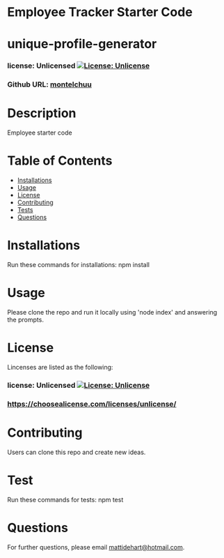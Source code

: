 # Employee Tracker Starter Code

 # unique-profile-generator
 ### license: Unlicensed [![License: Unlicense](https://img.shields.io/badge/license-Unlicense-blue.svg)](http://unlicense.org/)

 ### Github URL: [montelchuu](https://github.com/montelchuu/)

 # Description
 Employee starter code

  # Table of Contents
  * [Installations](#installations)
  * [Usage](#usage)
  * [License](#license)
  * [Contributing](#contributing)
  * [Tests](#tests)
  * [Questions](#questions)

  # Installations
  Run these commands for installations: npm install

  # Usage
  Please clone the repo and run it locally using 'node index' and answering the prompts. 

  # License
  Lincenses are listed as the following:
  ### license: Unlicensed [![License: Unlicense](https://img.shields.io/badge/license-Unlicense-blue.svg)](http://unlicense.org/)
  ### https://choosealicense.com/licenses/unlicense/

  # Contributing
  Users can clone this repo and create new ideas.

  # Test
  Run these commands for tests:
  npm test

  # Questions
  For further questions, please email mattidehart@hotmail.com.

